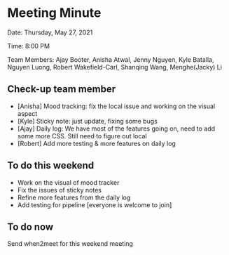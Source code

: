 # Meeting Minute

Date: Thursday, May 27, 2021

Time: 8:00 PM

Team Members: Ajay Booter, Anisha Atwal, Jenny Nguyen, Kyle Batalla, Nguyen
Luong, Robert Wakefield-Carl, Shanqing Wang, Menghe(Jacky) Li

## Check-up team member

- [Anisha] Mood tracking: fix the local issue and working on the visual aspect
- [Kyle] Sticky note: just update, fixing some bugs
- [Ajay] Daily log: We have most of the features going on, need to add some more
  CSS. Still need to figure out local
- [Robert] Add more testing & more features on daily log

## To do this weekend

- Work on the visual of mood tracker
- Fix the issues of sticky notes
- Refine more features from the daily log
- Add testing for pipeline [everyone is welcome to join]

## To do now

Send when2meet for this weekend meeting
